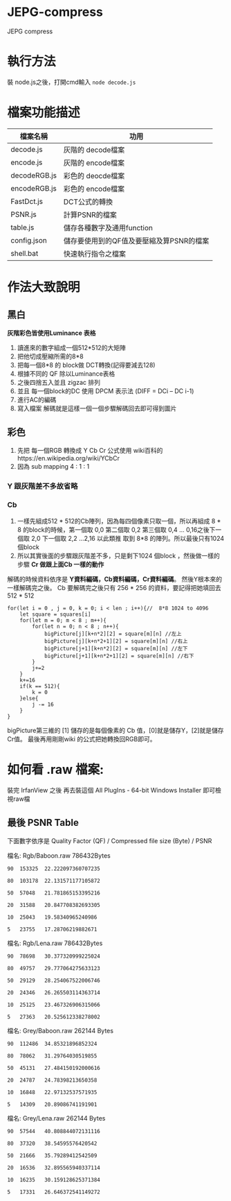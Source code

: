# JEPG-compress
JEPG compress


# 執行方法
裝 node.js之後，打開cmd輸入
```node decode.js ```

# 檔案功能描述
| 檔案名稱 | 功用 |
| --  | -- |
| decode.js |	灰階的 decode檔案 |
 |encode.js	 |灰階的 encode檔案  |
 |decodeRGB.js |	彩色的 deocde檔案  |
 |encodeRGB.js	 |彩色的 encode檔案 |
 |FastDct.js |	DCT公式的轉換 |
 |PSNR.js | 	計算PSNR的檔案 |
 |table.js  |	儲存各種數字及通用function |
 |config.json |	儲存要使用到的QF值及要壓縮及算PSNR的檔案 |
 |shell.bat |	快速執行指令之檔案 |


# 作法大致說明

## 黑白
**灰階彩色皆使用Luminance 表格**
1.	讀進來的數字組成一個512*512的大矩陣
2.	把他切成壓縮所需的8*8
3.	把每一個8*8 的 block做 DCT轉換(記得要減去128)
4.	根據不同的 QF 除以Luminance表格
5.	之後四捨五入並且 zigzac 排列
6.	並且 每一個block的DC 使用 DPCM 表示法 (DIFF = DCi – DC i-1)
7.	進行AC的編碼
8.	寫入檔案
解碼就是這樣一個一個步驟解碼回去即可得到圖片

## 彩色
1.	先把 每一個RGB 轉換成 Y Cb Cr 公式使用 wiki百科的https://en.wikipedia.org/wiki/YCbCr
2.	因為 sub mapping 4 : 1 : 1  

### Y 跟灰階差不多故省略
### Cb

1.	一樣先組成512 * 512的Cb陣列，因為每四個像素只取一個，所以再組成 8 * 8 的block的時候，第一個取 0,0 第二個取 0,2 第三個取 0,4 … 0,16之後下一個取 2,0 下一個取 2,2 …2,16 以此類推 取到 8*8 的陣列。所以最後只有1024 個block
2.	所以其實後面的步驟跟灰階差不多，只是剩下1024 個block ，然後做一樣的步驟
**Cr 做跟上面Cb 一樣的動作**

解碼的時候資料依序是   **Y資料編碼，Cb資料編碼，Cr資料編碼**。
然後Y根本來的一樣解碼完之後。
Cb 要解碼完之後只有 256 * 256 的資料，要記得把她填回去 512 * 512


```
for(let i = 0 , j = 0, k = 0; i < len ; i++){//  8*8 1024 to 4096
    let square = squares[i]
    for(let m = 0; m < 8 ; m++){
        for(let n = 0; n < 8 ; n++){
            bigPicture[j][k+n*2][2] = square[m][n] //左上
            bigPicture[j][k+n*2+1][2] = square[m][n] //右上
            bigPicture[j+1][k+n*2][2] = square[m][n] //左下
            bigPicture[j+1][k+n*2+1][2] = square[m][n] //右下
        }
        j+=2
    }
    k+=16
    if(k == 512){
        k = 0
    }else{
        j -= 16
    }
}
```
bigPicture第三維的 [1] 儲存的是每個像素的 Cb 值，[0]就是儲存Y，[2]就是儲存Cr值。
最後再用剛剛wiki 的公式把她轉換回RGB即可。



# 如何看 .raw 檔案: 
裝完 IrfanView 之後
再去裝這個 
All PlugIns - 64-bit Windows Installer
即可檢視raw檔


## 最後 PSNR Table


下面數字依序是 Quality Factor (QF) /	Compressed file size (Byte)	/ PSNR


檔名: Rgb/Baboon.raw 786432Bytes

	90	153325	22.222097360707235
  
	80	103178	22.131571177105872
  
	50	57048	21.781865153395216
  
	20	31588	20.847708382693305
  
	10	25043	19.58340965240986
  
	5	23755	17.28706219882671


檔名: Rgb/Lena.raw 786432Bytes

	90	78698	30.377320999225024
  
	80	49757	29.777064275633123
  
	50	29129	28.254067522006746
  
	20	24346	26.265503114363714
  
	10	25125	23.467326906315066
  
	5	27363	20.525612338278002


檔名: Grey/Baboon.raw 262144 Bytes

	90	112486	34.85321896852324
  
	80	78062	31.29764030519855
  
	50	45131	27.484150192000616
  
	20	24787	24.78398213650358
  
	10	16848	22.97132537571935
  
	5	14309	20.89086741191901


檔名: Grey/Lena.raw 262144 Bytes

	90	57544	40.808844072131116
  
	80	37320	38.54595576420542
  
	50	21666	35.79289412542509
  
	20	16536	32.895565940337114
  
	10	16235	30.159128625371384
  
	5	17331	26.646372541149272
